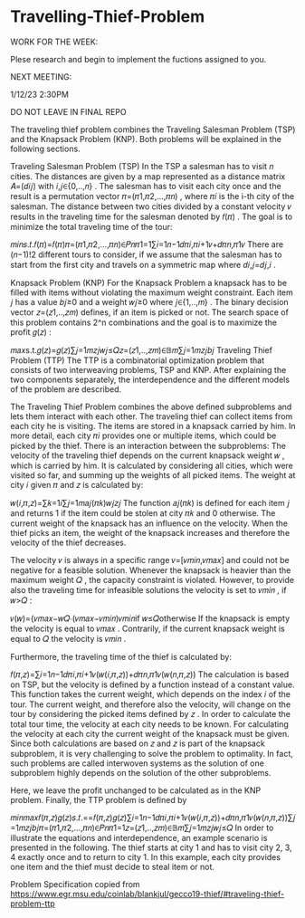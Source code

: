 # Travelling-Thief-Problem

WORK FOR THE WEEK:

Plese research and begin to implement the fuctions assigned to you. 

NEXT MEETING:

1/12/23 2:30PM 

DO NOT LEAVE IN FINAL REPO

The traveling thief problem combines the Traveling Salesman Problem (TSP) and the Knapsack Problem (KNP). Both problems will be explained in the following sections.

Traveling Salesman Problem (TSP)
In the TSP a salesman has to visit 𝑛
 cities. The distances are given by a map represented as a distance matrix 𝐴=(𝑑𝑖𝑗)
 with 𝑖,𝑗∈{0,..,𝑛}
. The salesman has to visit each city once and the result is a permutation vector 𝜋=(𝜋1,𝜋2,...,𝜋𝑛)
 , where 𝜋𝑖
 is the i-th city of the salesman. The distance between two cities divided by a constant velocity 𝑣
 results in the traveling time for the salesman denoted by 𝑓(𝜋)
. The goal is to minimize the total traveling time of the tour:

𝑚𝑖𝑛𝑠.𝑡.𝑓(𝜋)=𝑓(𝜋)𝜋=(𝜋1,𝜋2,...,𝜋𝑛)∈𝑃𝑛𝜋1=1∑𝑖=1𝑛−1𝑑𝜋𝑖,𝜋𝑖+1𝑣+𝑑𝜋𝑛,𝜋1𝑣
There are (𝑛−1)!2
 different tours to consider, if we assume that the salesman has to start from the first city and travels on a symmetric map where 𝑑𝑖,𝑗=𝑑𝑗,𝑖
.

Knapsack Problem (KNP)
For the Knapsack Problem a knapsack has to be filled with items without violating the maximum weight constraint. Each item 𝑗
 has a value 𝑏𝑗≥0
 and a weight 𝑤𝑗≥0
 where 𝑗∈{1,..,𝑚}
. The binary decision vector 𝑧=(𝑧1,..,𝑧𝑚)
 defines, if an item is picked or not. The search space of this problem contains 2^n combinations and the goal is to maximize the profit 𝑔(𝑧)
:

𝑚𝑎𝑥s.t.𝑔(𝑧)=𝑔(𝑧)∑𝑗=1𝑚𝑧𝑗𝑤𝑗≤𝑄𝑧=(𝑧1,..,𝑧𝑚)∈𝔹𝑚∑𝑗=1𝑚𝑧𝑗𝑏𝑗
Traveling Thief Problem (TTP)
The TTP is a combinatorial optimization problem that consists of two interweaving problems, TSP and KNP. After explaining the two components separately, the interdependence and the different models of the problem are described.

The Traveling Thief Problem combines the above defined subproblems and lets them interact with each other. The traveling thief can collect items from each city he is visiting. The items are stored in a knapsack carried by him. In more detail, each city 𝜋𝑖
 provides one or multiple items, which could be picked by the thief. There is an interaction between the subproblems: The velocity of the traveling thief depends on the current knapsack weight 𝑤
, which is carried by him. It is calculated by considering all cities, which were visited so far, and summing up the weights of all picked items. The weight at city 𝑖
 given 𝜋
 and 𝑧
 is calculated by:

𝑤(𝑖,𝜋,𝑧)=∑𝑘=1𝑖∑𝑗=1𝑚𝑎𝑗(𝜋𝑘)𝑤𝑗𝑧𝑗
The function 𝑎𝑗(𝜋𝑘)
 is defined for each item 𝑗
 and returns 1
 if the item could be stolen at city 𝜋𝑘
 and 0
 otherwise. The current weight of the knapsack has an influence on the velocity. When the thief picks an item, the weight of the knapsack increases and therefore the velocity of the thief decreases.

The velocity 𝑣
 is always in a specific range 𝑣=[𝑣𝑚𝑖𝑛,𝑣𝑚𝑎𝑥]
 and could not be negative for a feasible solution. Whenever the knapsack is heavier than the maximum weight 𝑄
, the capacity constraint is violated. However, to provide also the traveling time for infeasible solutions the velocity is set to 𝑣𝑚𝑖𝑛
, if 𝑤>𝑄
:

𝑣(𝑤)={𝑣𝑚𝑎𝑥−𝑤𝑄⋅(𝑣𝑚𝑎𝑥−𝑣𝑚𝑖𝑛)𝑣𝑚𝑖𝑛if 𝑤≤𝑄otherwise
If the knapsack is empty the velocity is equal to 𝑣𝑚𝑎𝑥
. Contrarily, if the current knapsack weight is equal to 𝑄
 the velocity is 𝑣𝑚𝑖𝑛
.

Furthermore, the traveling time of the thief is calculated by:

𝑓(𝜋,𝑧)=∑𝑖=1𝑛−1𝑑𝜋𝑖,𝜋𝑖+1𝑣(𝑤(𝑖,𝜋,𝑧))+𝑑𝜋𝑛,𝜋1𝑣(𝑤(𝑛,𝜋,𝑧))
The calculation is based on TSP, but the velocity is defined by a function instead of a constant value. This function takes the current weight, which depends on the index 𝑖
 of the tour. The current weight, and therefore also the velocity, will change on the tour by considering the picked items defined by 𝑧
. In order to calculate the total tour time, the velocity at each city needs to be known. For calculating the velocity at each city the current weight of the knapsack must be given. Since both calculations are based on 𝑧
 and 𝑧
 is part of the knapsack subproblem, it is very challenging to solve the problem to optimality. In fact, such problems are called interwoven systems as the solution of one subproblem highly depends on the solution of the other subproblems.

Here, we leave the profit unchanged to be calculated as in the KNP problem. Finally, the TTP problem is defined by

𝑚𝑖𝑛𝑚𝑎𝑥𝑓(𝜋,𝑧)𝑔(𝑧)𝑠.𝑡.==𝑓(𝜋,𝑧)𝑔(𝑧)∑𝑖=1𝑛−1𝑑𝜋𝑖,𝜋𝑖+1𝑣(𝑤(𝑖,𝜋,𝑧))+𝑑𝜋𝑛,𝜋1𝑣(𝑤(𝑛,𝜋,𝑧))∑𝑗=1𝑚𝑧𝑗𝑏𝑗𝜋=(𝜋1,𝜋2,...,𝜋𝑛)∈𝑃𝑛𝜋1=1𝑧=(𝑧1,..,𝑧𝑚)∈𝔹𝑚∑𝑗=1𝑚𝑧𝑗𝑤𝑗≤𝑄
In order to illustrate the equations and interdependence, an example scenario is presented in the following. The thief starts at city 1 and has to visit city 2, 3, 4 exactly once and to return to city 1. In this example, each city provides one item and the thief must decide to steal item or not.

Problem Specification copied from https://www.egr.msu.edu/coinlab/blankjul/gecco19-thief/#traveling-thief-problem-ttp
